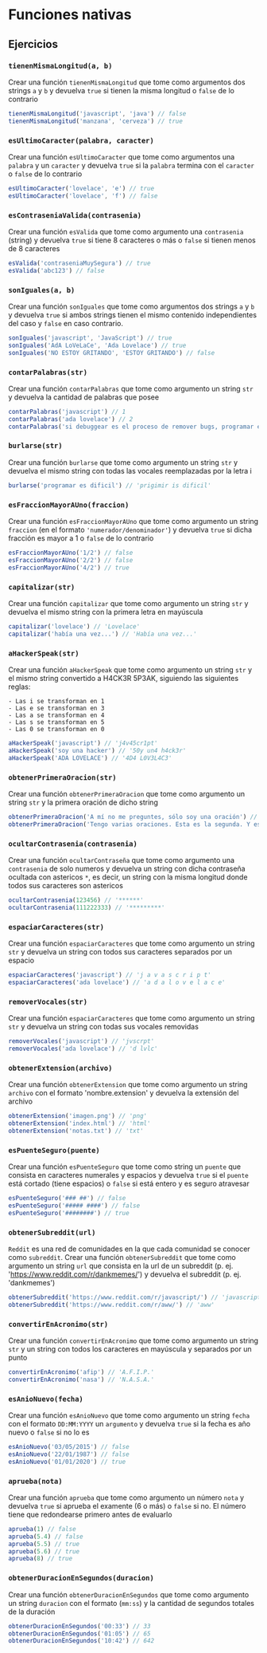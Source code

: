 # Funciones nativas

## Ejercicios

### `tienenMismaLongitud(a, b)`

Crear una función `tienenMismaLongitud` que tome como argumentos dos strings `a` y `b` y devuelva `true` si tienen la misma longitud o `false` de lo contrario

```javascript
tienenMismaLongitud('javascript', 'java') // false
tienenMismaLongitud('manzana', 'cerveza') // true
```

### `esUltimoCaracter(palabra, caracter)`

Crear una función `esUltimoCaracter` que tome como argumentos una `palabra` y un `caracter` y devuelva `true` si la `palabra` termina con el `caracter` o `false` de lo contrario

```javascript
esUltimoCaracter('lovelace', 'e') // true
esUltimoCaracter('lovelace', 'f') // false
```

### `esContraseniaValida(contrasenia)`

Crear una función `esValida` que tome como argumento una `contrasenia` (string) y devuelva `true` si tiene 8 caracteres o más o `false` si tienen menos de 8 caracteres

```javascript
esValida('contraseniaMuySegura') // true
esValida('abc123') // false
```

### `sonIguales(a, b)`

Crear una función `sonIguales` que tome como argumentos dos strings `a` y `b` y devuelva `true` si ambos strings tienen el mismo contenido independientes del caso y `false` en caso contrario.

```javascript
sonIguales('javascript', 'JavaScript') // true
sonIguales('AdA LoVeLaCe', 'Ada Lovelace') // true
sonIguales('NO ESTOY GRITANDO', 'ESTOY GRITANDO') // false
```

### `contarPalabras(str)`

Crear una función `contarPalabras` que tome como argumento un string `str` y devuelva la cantidad de palabras que posee

```javascript
contarPalabras('javascript') // 1
contarPalabras('ada lovelace') // 2
contarPalabras('si debuggear es el proceso de remover bugs, programar es el proceso de agregarlos') // 14
```

### `burlarse(str)`

Crear una función `burlarse` que tome como argumento un string `str` y devuelva el mismo string con todas las vocales reemplazadas por la letra i

```javascript
burlarse('programar es dificil') // 'prigimir is dificil'
```

### `esFraccionMayorAUno(fraccion)`

Crear una función `esFraccionMayorAUno` que tome como argumento un string `fraccion` (en el formato `'numerador/denominador'`) y devuelva `true` si dicha fracción es mayor a 1 o `false` de lo contrario

```javascript
esFraccionMayorAUno('1/2') // false
esFraccionMayorAUno('2/2') // false
esFraccionMayorAUno('4/2') // true
```

### `capitalizar(str)`

Crear una función `capitalizar` que tome como argumento un string `str` y devuelva el mismo string con la primera letra en mayúscula

```javascript
capitalizar('lovelace') // 'Lovelace'
capitalizar('había una vez...') // 'Había una vez...'
```

### `aHackerSpeak(str)`

Crear una función `aHackerSpeak` que tome como argumento un string `str` y el mismo string convertido a H4CK3R 5P3AK, siguiendo las siguientes reglas:

```
- Las i se transforman en 1
- Las e se transforman en 3
- Las a se transforman en 4
- Las s se transforman en 5
- Las 0 se transforman en 0
```

```javascript
aHackerSpeak('javascript') // 'j4v45cr1pt'
aHackerSpeak('soy una hacker') // '50y un4 h4ck3r'
aHackerSpeak('ADA LOVELACE') // '4D4 L0V3L4C3'
```

### `obtenerPrimeraOracion(str)`

Crear una función `obtenerPrimeraOracion` que tome como argumento un string `str` y la primera oración de dicho string

```javascript
obtenerPrimeraOracion('A mí no me preguntes, sólo soy una oración') // 'A mí no me preguntes, sólo soy una oración'
obtenerPrimeraOracion('Tengo varias oraciones. Esta es la segunda. Y esta es la tercera.') // 'Tengo varias oraciones.'
```

### `ocultarContrasenia(contrasenia)`

Crear una función `ocultarContraseña` que tome como argumento una `contrasenia` de solo numeros y devuelva un string con dicha contraseña ocultada con astericos `*`, es decir, un string con la misma longitud donde todos sus caracteres son astericos

```javascript
ocultarContrasenia(123456) // '******'
ocultarContrasenia(111222333) // '*********'
```

### `espaciarCaracteres(str)`

Crear una función `espaciarCaracteres` que tome como argumento un string `str` y devuelva un string con todos sus caracteres separados por un espacio

```javascript
espaciarCaracteres('javascript') // 'j a v a s c r i p t'
espaciarCaracteres('ada lovelace') // 'a d a l o v e l a c e'
```

### `removerVocales(str)`

Crear una función `espaciarCaracteres` que tome como argumento un string `str` y devuelva un string con todas sus vocales removidas

```javascript
removerVocales('javascript') // 'jvscrpt'
removerVocales('ada lovelace') // 'd lvlc'
```

### `obtenerExtension(archivo)`

Crear una función `obtenerExtension` que tome como argumento un string `archivo` con el formato 'nombre.extension' y devuelva la extensión del archivo

```javascript
obtenerExtension('imagen.png') // 'png'
obtenerExtension('index.html') // 'html'
obtenerExtension('notas.txt') // 'txt'
```

### `esPuenteSeguro(puente)`

Crear una función `esPuenteSeguro` que tome como string un `puente` que consista en caracteres numerales y espacios y devuelva `true` si el `puente` está cortado (tiene espacios) o `false` si está entero y es seguro atravesar

```javascript
esPuenteSeguro('### ##') // false
esPuenteSeguro('##### ####') // false
esPuenteSeguro('########') // true
```

### `obtenerSubreddit(url)`

`Reddit` es una red de comunidades en la que cada comunidad se conocer como `subreddit`. Crear una función `obtenerSubreddit` que tome como argumento un string `url` que consista en la url de un subreddit (p. ej. 'https://www.reddit.com/r/dankmemes/') y devuelva el subreddit (p. ej. 'dankmemes')

```javascript
obtenerSubreddit('https://www.reddit.com/r/javascript/') // 'javascript' 
obtenerSubreddit('https://www.reddit.com/r/aww/') // 'aww' 
```

### `convertirEnAcronimo(str)`

Crear una función `convertirEnAcronimo` que tome como argumento un string `str` y un string con todos los caracteres en mayúscula y separados por un punto

```javascript
convertirEnAcronimo('afip') // 'A.F.I.P.'
convertirEnAcronimo('nasa') // 'N.A.S.A.'
```

### `esAnioNuevo(fecha)`

Crear una función `esAnioNuevo` que tome como argumento un string `fecha` con el formato `DD:MM:YYYY` un `argumento` y devuelva `true` si la fecha es año nuevo o `false` si no lo es

```javascript
esAnioNuevo('03/05/2015') // false
esAnioNuevo('22/01/1987') // false
esAnioNuevo('01/01/2020') // true
```

### `aprueba(nota)`

Crear una función `aprueba` que tome como argumento un número `nota` y devuelva `true` si aprueba el examente (6 o más) o `false` si no. El número tiene que redondearse primero antes de evaluarlo

```javascript
aprueba(1) // false
aprueba(5.4) // false
aprueba(5.5) // true
aprueba(5.6) // true
aprueba(8) // true
```

### `obtenerDuracionEnSegundos(duracion)`

Crear una función `obtenerDuracionEnSegundos` que tome como argumento un string `duracion` con el formato (`mm:ss`) y la cantidad de segundos totales de la duración

```javascript
obtenerDuracionEnSegundos('00:33') // 33
obtenerDuracionEnSegundos('01:05') // 65
obtenerDuracionEnSegundos('10:42') // 642
```